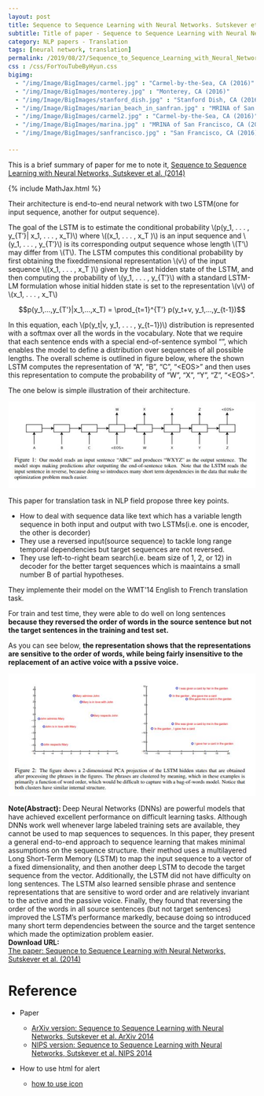 ```yaml
---
layout: post
title: Sequence to Sequence Learning with Neural Networks. Sutskever et al. NIPS. 2014.
subtitle: Title of paper - Sequence to Sequence Learning with Neural Networks. Sutskever et al. NIPS. 2014.
category: NLP papers - Translation
tags: [neural network, translation]
permalink: /2019/08/27/Sequence_to_Sequence_Learning_with_Neural_Networks/
css : /css/ForYouTubeByHyun.css
bigimg: 
  - "/img/Image/BigImages/carmel.jpg" : "Carmel-by-the-Sea, CA (2016)"
  - "/img/Image/BigImages/monterey.jpg" : "Monterey, CA (2016)"
  - "/img/Image/BigImages/stanford_dish.jpg" : "Stanford Dish, CA (2016)"
  - "/img/Image/BigImages/marian_beach_in_sanfran.jpg" : "MRINA of San Francisco, CA (2016)"
  - "/img/Image/BigImages/carmel2.jpg" : "Carmel-by-the-Sea, CA (2016)"
  - "/img/Image/BigImages/marina.jpg" : "MRINA of San Francisco, CA (2016)"
  - "/img/Image/BigImages/sanfrancisco.jpg" : "San Francisco, CA (2016)"
  
---
```


This is a brief summary of paper for me to note it, [Sequence to Sequence Learning with Neural Networks, Sutskever et al. (2014)](https://arxiv.org/abs/1409.3215) 

{% include MathJax.html %}

Their architecture is end-to-end neural network with two LSTM(one for input sequence, another for output sequence). 

The goal of the LSTM is to estimate the conditional probability \\(p(y_1, . . . , y_{T′}\| x_1, . . . , x_T)\\) where \\((x_1, . . . , x_T )\\) is an input sequence and \\(y_1, . . . , y_{T′}\\) is its corresponding output sequence whose length \\(T′\\) may differ from \\(T\\). The LSTM computes this conditional probability by first obtaining the fixeddimensional representation \\(v\\) of the input sequence \\((x_1, . . . , x_T )\\) given by the last hidden state of the LSTM, and then computing the probability of \\(y_1, . . . , y_{T′}\\) with a standard LSTM-LM formulation whose initial hidden state is set to the representation \\(v\\) of \\(x_1, . . . , x_T\\)

$$p(y_1,...,y_{T'}|x_1,...,x_T) = \prod_{t=1}^{T'} p(y_t+v, y_1,...,y_{t-1})$$

In this equation, each \\(p(y_t\|v, y_1, . . . , y_{t−1})\\) distribution is represented with a softmax over all the words in the vocabulary. Note that we require that each sentence ends with a special end-of-sentence symbol “<EOS>”, which enables the model to define a distribution over sequences of all possible lengths. The overall scheme is outlined in figure below, where the shown LSTM computes the representation of “A”, “B”, “C”, “\<EOS\>” and then uses this representation to compute the probability of “W”, “X”, “Y”, “Z”, “\<EOS\>”.

The one below is simple illustration of their architecture.

![Sutskever et al. (2014)](/img/Image/NaturalLanguageProcessing/NLPLabs/Paper_Investigation/Translation/2019-08-27-Sequence_to_Sequence_Learning_with_Neural_Networks/sequence_to_sequence_learning_with_neural_networks.JPG)

This paper for translation task in NLP field propose three key points.

 - How to deal with sequence data like text which has a variable length sequence in both input and output with two LSTMs(i.e. one is encoder, the other is decorder)
 - They use a reversed input(source sequence) to tackle long range temporal dependencies but target sequences are not reversed.
 - They use left-to-right beam search(i.e. beam size of 1, 2, or 12) in decoder for the better target sequences which is maaintains a small number B of partial hypotheses.

They implemente their model on the WMT'14 English to French translation task.

For train and test time, they were able to do well on long sentences **because they reversed the order of words in the source sentence but not the target sentences in the training and test set.**

As you can see below, **the representation shows that the representations are sensitive to the order of words, while being fairly insensitive to the replacement of an active voice with a pssive voice.**

![Sutskever et al. (2014)](/img/Image/NaturalLanguageProcessing/NLPLabs/Paper_Investigation/Translation/2019-08-27-Sequence_to_Sequence_Learning_with_Neural_Networks/sequence_to_sequence_learning_with_neural_networks_pca.JPG)

<div class="alert alert-info" role="alert"><i class="fa fa-info-circle"></i> <b>Note(Abstract): </b>
Deep Neural Networks (DNNs) are powerful models that have achieved excellent performance on difficult learning tasks. Although DNNs work well whenever large labeled training sets are available, they cannot be used to map sequences to sequences. In this paper, they present a general end-to-end approach to sequence learning that makes minimal assumptions on the sequence structure. their method uses a multilayered Long Short-Term Memory (LSTM) to map the input sequence to a vector of a fixed dimensionality, and then another deep LSTM to decode the target sequence from the vector. Additionally, the LSTM did not have difficulty on long sentences. The LSTM also learned sensible phrase and sentence representations that are sensitive to word order and are relatively invariant to the active and the passive voice. Finally, they found that reversing the order of the words in all source sentences (but not target sentences) improved the LSTM’s performance markedly, because doing so introduced many short term dependencies between the source and the target sentence which made the optimization problem easier.
</div>
    
<div class="alert alert-success" role="alert"><i class="fa fa-paperclip fa-lg"></i> <b>Download URL: </b><br>
  <a href="https://papers.nips.cc/paper/5346-sequence-to-sequence-learning-with-neural-networks.pdf">The paper: Sequence to Sequence Learning with Neural Networks, Sutskever et al. (2014)</a>
</div>

# Reference 

- Paper 
  - [ArXiv version: Sequence to Sequence Learning with Neural Networks, Sutskever et al. ArXiv 2014](https://arxiv.org/abs/1409.3215)
  - [NIPS version: Sequence to Sequence Learning with Neural Networks, Sutskever et al. NIPS 2014](https://papers.nips.cc/paper/5346-sequence-to-sequence-learning-with-neural-networks.pdf)
  
 
- How to use html for alert
  - [how to use icon](http://idratherbewriting.com/documentation-theme-jekyll/mydoc_icons.html)

